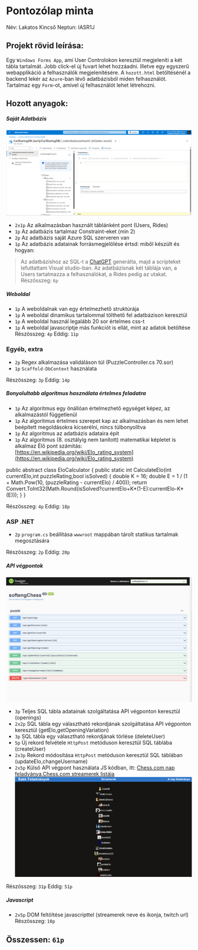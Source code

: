 ﻿
# Pontozólap minta
Név: Lakatos Kincső
Neptun: IASR1J
## Projekt rövid leírása:
Egy `Windows Forms App`, ami User Controlokon keresztül megjeleníti a két tábla tartalmát. Jobb click-el új fuvart lehet hozzáadni. Illetve egy egyszerű webapplikáció a felhasználók megjelenítésére. A `hozott.html`  betöltésénél a backend lekér az  `Azure`-ban lévő adatbázisból miden felhasználót. Tartalmaz egy `Form`-ot, amivel új felhasználót lehet létrehozni.
## Hozott anyagok:
##### Saját Adatbázis
![Adatbázis](https://github.com/kincsolakatos/softwareengineering/blob/master/Cseresznye_IASR1J_App/doc/adatbazis.png)
-   `2x1p`  Az alkalmazásban használt táblánként pont (Users, Rides)
-   `1p`  Az adatbázis tartalmaz Constraint-eket (min 2)
-   `2p`  Az adatbázis saját Azure SQL szerveren van
-   `1p`  Az adatbázis adatainak forrásmegjelölése értsd: miből készült és hogyan:
> Az adatbázishoz az SQL-t a [ChatGPT](https://chatgpt.com/) generálta, majd a scripteket lefuttattam Visual studio-ban. Az adatbázisnak két táblája van, a Users tartalmazza a felhasználókat, a Rides pedig az utakat.
Részösszeg:  `6p`
##### Weboldal
-   `1p`  A weboldalnak van egy értelmezhető struktúrája
-   `1p`  A weboldal dinamikus tartalommal tölthető fel adatbázison keresztül
-   `1p`  A weboldal használ legalább 20 sor értelmes css-t
-   `1p`  A weboldal javascriptje más funkciót is ellát, mint az adatok betöltése
Részösszeg:  `4p`  Eddig:  `11p`
### Egyéb, extra

[](https://github.com/altinum/docfx_softeng/blob/master/project/softeng/ZH3_cherry_picking/pontlap_minta.md/#egy%C3%A9b-extra)

-   `2p`  Regex alkalmazása validáláson túl (PuzzleController.cs 70.sor)
-   `1p`  `Scaffold-DbContext`  használata

Részösszeg:  `3p`  Eddig:  `14p`

##### Bonyolultabb algoritmus használata értelmes feladatra

[](https://github.com/altinum/docfx_softeng/blob/master/project/softeng/ZH3_cherry_picking/pontlap_minta.md/#bonyolultabb-algoritmus-haszn%C3%A1lata-%C3%A9rtelmes-feladatra)

-   `1p`  Az algoritmus egy önállóan értelmezhető egységet képez, az alkalmazástól függetlenül
-   `1p`  Az algoritmus értelmes szerepet kap az alkalmazásban és nem lehet beépített megoldásokra kicserélni, nincs túlbonyolítva
-   `1p`  Az algoritmus az adatbázis adataira épít
-   `1p`  Az algoritmus (8. osztályig nem tanított) matematikai képletet is alkalmaz Élő pont számítás:  [https://en.wikipedia.org/wiki/Elo_rating_system](https://en.wikipedia.org/wiki/Elo_rating_system)

public abstract class EloCalculator
    {
        public static int CalculateElo(int currentElo,int puzzleRating,bool isSolved)
        {
            double K = 16;
            double E = 1 / (1 + Math.Pow(10, (puzzleRating - currentElo) / 400));
            return Convert.ToInt32(Math.Round(isSolved?currentElo+K*(1-E):currentElo-K*(E)));
        }
    }

Részösszeg:  `4p`  Eddig:  `18p`

### ASP .NET

[](https://github.com/altinum/docfx_softeng/blob/master/project/softeng/ZH3_cherry_picking/pontlap_minta.md/#asp-net)

-   `2p`  `program.cs`  beállítása  `wwwroot`  mappában tárolt statikus tartalmak megosztására

Részösszeg:  `2p`  Eddig:  `20p`

##### API végpontok

[](https://github.com/altinum/docfx_softeng/blob/master/project/softeng/ZH3_cherry_picking/pontlap_minta.md/#api-v%C3%A9gpontok)

[![swagger](https://github.com/altinum/docfx_softeng/raw/master/project/softeng/ZH3_cherry_picking/pontlapImages/swagger.png)](https://github.com/altinum/docfx_softeng/blob/master/project/softeng/ZH3_cherry_picking/pontlapImages/swagger.png)

-   `3p`  Teljes SQL tábla adatainak szolgáltatása API végponton keresztül (openings)
-   `2x2p`  SQL tábla egy választható rekordjának szolgáltatása API végponton keresztül (getElo,getOpeningVariation)
-   `3p`  SQL tábla egy választható rekordjának törlése (deleteUser)
-   `5p`  Új rekord felvétele  `HttpPost`  metóduson keresztül SQL táblába (createUser)
-   `2x3p`  Rekord módosítása  `HttpPost`  metóduson keresztül SQL táblában (updateElo,changeUsername)
-   `2x5p`  Külső API végpont használata JS kódban, itt:  [Chess.com nap feladványa](https://api.chess.com/pub/puzzle),[Chess.com streamerek listája](https://api.chess.com/pub/streamers)  [![streamers](https://github.com/altinum/docfx_softeng/raw/master/project/softeng/ZH3_cherry_picking/pontlapImages/streamers.png)](https://github.com/altinum/docfx_softeng/blob/master/project/softeng/ZH3_cherry_picking/pontlapImages/streamers.png)

Részösszeg:  `31p`  Eddig:  `51p`

##### Javascript

[](https://github.com/altinum/docfx_softeng/blob/master/project/softeng/ZH3_cherry_picking/pontlap_minta.md/#javascript)

-   `2x5p`  DOM feltöltése javascripttel (streamerek neve és ikonja, twitch url) Részösszeg:  `10p`

## Összessen:  `61p`

